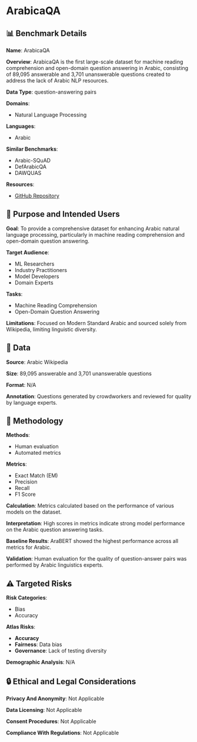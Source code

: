 # ArabicaQA

## 📊 Benchmark Details

**Name**: ArabicaQA

**Overview**: ArabicaQA is the first large-scale dataset for machine reading comprehension and open-domain question answering in Arabic, consisting of 89,095 answerable and 3,701 unanswerable questions created to address the lack of Arabic NLP resources.

**Data Type**: question-answering pairs

**Domains**:
- Natural Language Processing

**Languages**:
- Arabic

**Similar Benchmarks**:
- Arabic-SQuAD
- DefArabicQA
- DAWQUAS

**Resources**:
- [GitHub Repository](https://github.com/DataScienceUIBK/ArabicaQA)

## 🎯 Purpose and Intended Users

**Goal**: To provide a comprehensive dataset for enhancing Arabic natural language processing, particularly in machine reading comprehension and open-domain question answering.

**Target Audience**:
- ML Researchers
- Industry Practitioners
- Model Developers
- Domain Experts

**Tasks**:
- Machine Reading Comprehension
- Open-Domain Question Answering

**Limitations**: Focused on Modern Standard Arabic and sourced solely from Wikipedia, limiting linguistic diversity.

## 💾 Data

**Source**: Arabic Wikipedia

**Size**: 89,095 answerable and 3,701 unanswerable questions

**Format**: N/A

**Annotation**: Questions generated by crowdworkers and reviewed for quality by language experts.

## 🔬 Methodology

**Methods**:
- Human evaluation
- Automated metrics

**Metrics**:
- Exact Match (EM)
- Precision
- Recall
- F1 Score

**Calculation**: Metrics calculated based on the performance of various models on the dataset.

**Interpretation**: High scores in metrics indicate strong model performance on the Arabic question answering tasks.

**Baseline Results**: AraBERT showed the highest performance across all metrics for Arabic.

**Validation**: Human evaluation for the quality of question-answer pairs was performed by Arabic linguistics experts.

## ⚠️ Targeted Risks

**Risk Categories**:
- Bias
- Accuracy

**Atlas Risks**:
- **Accuracy**
- **Fairness**: Data bias
- **Governance**: Lack of testing diversity

**Demographic Analysis**: N/A

## 🔒 Ethical and Legal Considerations

**Privacy And Anonymity**: Not Applicable

**Data Licensing**: Not Applicable

**Consent Procedures**: Not Applicable

**Compliance With Regulations**: Not Applicable
